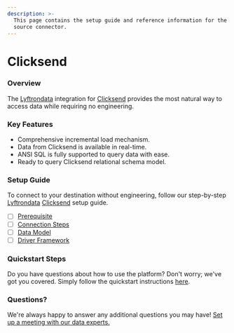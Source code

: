 ```yaml
---
description: >-
  This page contains the setup guide and reference information for the Clicksend
  source connector.
---
```


# Clicksend

### Overview

The [Lyftrondata](https://www.lyftrondata.com/) integration for [Clicksend](https://www.lyftrondata.com/integration/marketing-analytics/click-send/) provides the most natural way to access data while requiring no engineering.

### Key Features

* Comprehensive incremental load mechanism.
* Data from Clicksend is available in real-time.
* ANSI SQL is fully supported to query data with ease.
* Ready to query Clicksend relational schema model.

### Setup Guide

To connect to your destination without engineering, follow our step-by-step [Lyftrondata](https://www.lyftrondata.com/) [Clicksend](https://www.lyftrondata.com/integration/marketing-analytics/click-send/) setup guide.

* [ ] [Prerequisite](prerequisite.md)
* [ ] [Connection Steps](connection-steps.md)
* [ ] [Data Model](data-model/erd.md)
* [ ] [Driver Framework](driver-framework/)

### Quickstart Steps

Do you have questions about how to use the platform? Don't worry; we've got you covered. Simply follow the quickstart instructions [here](../../).

### Questions? <a href="#questions" id="questions"></a>

We're always happy to answer any additional questions you may have! [Set up a meeting with our data experts.](https://www.lyftrondata.com/book-a-meeting/)
